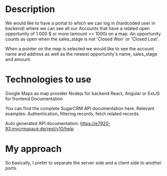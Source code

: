 # Description

We would like to have a portal to which we can log in (hardcoded user in backend) where we can see all our Accounts that have a related open opportunity of 1.000 $ or more (amount >= 1000) on a map. An opportunity counts as open when the sales_stage is not 'Closed Won' or 'Closed Lost'.

When a pointer on the map is selected we would like to see the account name and address as well as the newest opportunity's name, sales_stage and amount.

# Technologies to use
Google Maps as map provider
Nodejs for backend
React, Angular or ExtJS for frontend
Documentation

You can find the complete SugarCRM API documentation here.
Relevant examples: Authentication, filtering records, fetch related records.

Auto generated API documentation: https://e7920-93.mycrmspace.de/rest/v10/help

# My approach
So basically, I prefer to separate the server side and a client side to another ports.